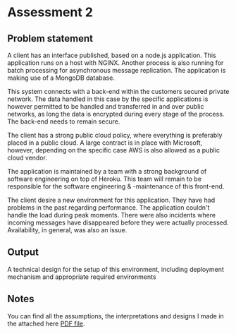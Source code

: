 # Assessment 2

## Problem statement

A client has an interface published, based on a node.js application.
This application runs on a host with NGINX. Another process is also
running for batch processing for asynchronous message replication.
The application is making use of a MongoDB database.

This system connects with a back-end within the customers secured private network.
The data handled in this case by the specific applications is however permitted
to be handled and transferred in and over public networks, as long the data is
encrypted during every stage of the process. The back-end needs to remain secure.

The client has a strong public cloud policy, where everything is preferably
placed in a public cloud. A large contract is in place with Microsoft, however,
depending on the specific case AWS is also allowed as a public cloud vendor.

The application is maintained by a team with a strong background of software
engineering on top of Heroku. This team will remain to be responsible for the
software engineering & -maintenance of this front-end.

The client desire a new environment for this application. They have had problems
in the past regarding performance. The application couldn't handle the load during
peak moments. There were also incidents where incoming messages have disappeared
before they were actually processed. Availability, in general, was also an issue.

## Output

A technical design for the setup of this environment, including deployment
mechanism and appropriate required environments

## Notes

You can find all the assumptions, the interpretations and designs I made in
the attached here [PDF file](./sentia-tech-interview-assessment-2.pdf).